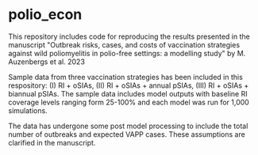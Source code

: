 # polio_econ
This repository includes code for reproducing the results presented in the manuscript "Outbreak risks, cases, and costs of vaccination strategies against wild poliomyelitis in polio-free settings: a modelling study" by M. Auzenbergs et al. 2023

Sample data from three vaccination strategies has been included in this respository: (I) RI + oSIAs, (II) RI + oSIAs + annual pSIAs, (III) RI + oSIAs + biannual pSIAs. The sample data includes model outputs with baseline RI coverage levels ranging form 25-100% and each model was run for 1,000 simulations. 

The data has undergone some post model processing to include the total number of outbreaks and expected VAPP cases. These assumptions are clarified in the manuscript.
